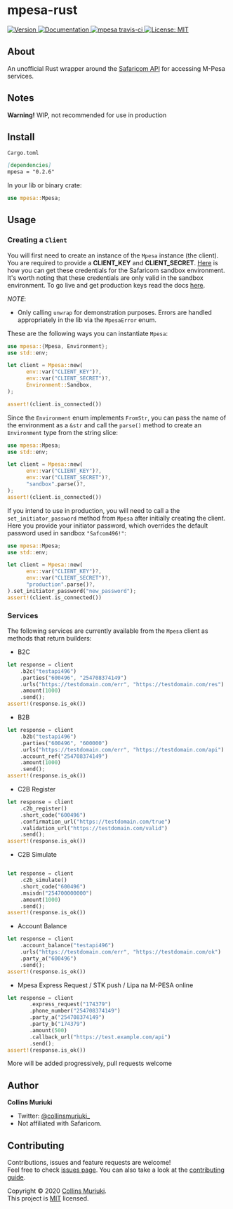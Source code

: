 # mpesa-rust

<p>
   <a href="https://crates.io/crates/mpesa" target="_blank">
     <img alt="Version" src="https://img.shields.io/crates/v/mpesa" />
   </a>
  <a href="https://docs.rs/mpesa" target="_blank">
    <img alt="Documentation" src="https://docs.rs/mpesa/badge.svg" />
  </a>
  <a href="https://travis-ci.com/collinsmuriuki/mpesa-rust" target="_blank">
      <img alt="mpesa travis-ci" src="https://travis-ci.com/collinsmuriuki/mpesa-rust.svg?branch=master" />
   </a>
  <a href="LICENSE" target="_blank">
    <img alt="License: MIT" src="https://img.shields.io/badge/License-MIT-yellow.svg" />
  </a>
</p>

## About

An unofficial Rust wrapper around the [Safaricom API](https://developer.safaricom.co.ke/docs?shell#introduction) for accessing M-Pesa services.

## Notes

**Warning!** WIP, not recommended for use in production

## Install

`Cargo.toml`

```md
[dependencies]
mpesa = "0.2.6"
```

In your lib or binary crate:

```rs
use mpesa::Mpesa;
```

## Usage

### Creating a `Client`

You will first need to create an instance of the `Mpesa` instance (the client). You are required to provide a **CLIENT_KEY** and
**CLIENT_SECRET**. [Here](https://developer.safaricom.co.ke/test_credentials) is how you can get these credentials for the Safaricom sandbox
environment. It's worth noting that these credentials are only valid in the sandbox environment. To go live and get production keys
read the docs [here](https://developer.safaricom.co.ke/docs?javascript#going-live).

_NOTE_:

- Only calling `unwrap` for demonstration purposes. Errors are handled appropriately in the lib via the `MpesaError` enum.

These are the following ways you can instantiate `Mpesa`:

```rust
use mpesa::{Mpesa, Environment};
use std::env;

let client = Mpesa::new(
      env::var("CLIENT_KEY")?,
      env::var("CLIENT_SECRET")?,
      Environment::Sandbox,
);

assert!(client.is_connected())
```

Since the `Environment` enum implements `FromStr`, you can pass the name of the environment as a `&str` and call the `parse()`
method to create an `Environment` type from the string slice:

```rust
use mpesa::Mpesa;
use std::env;

let client = Mpesa::new(
      env::var("CLIENT_KEY")?,
      env::var("CLIENT_SECRET")?,
      "sandbox".parse()?,
);
assert!(client.is_connected())
```

If you intend to use in production, you will need to call a the `set_initiator_password` method from `Mpesa` after initially
creating the client. Here you provide your initiator password, which overrides the default password used in sandbox `"Safcom496!"`:

```rust
use mpesa::Mpesa;
use std::env;

let client = Mpesa::new(
      env::var("CLIENT_KEY")?,
      env::var("CLIENT_SECRET")?,
      "production".parse()?,
).set_initiator_password("new_password");
assert!(client.is_connected())
```

### Services

The following services are currently available from the `Mpesa` client as methods that return builders:

- B2C

```rust
let response = client
    .b2c("testapi496")
    .parties("600496", "254708374149")
    .urls("https://testdomain.com/err", "https://testdomain.com/res")
    .amount(1000)
    .send();
assert!(response.is_ok())
```

- B2B

```rust
let response = client
    .b2b("testapi496")
    .parties("600496", "600000")
    .urls("https://testdomain.com/err", "https://testdomain.com/api")
    .account_ref("254708374149")
    .amount(1000)
    .send();
assert!(response.is_ok())
```

- C2B Register

```rust
let response = client
    .c2b_register()
    .short_code("600496")
    .confirmation_url("https://testdomain.com/true")
    .validation_url("https://testdomain.com/valid")
    .send();
assert!(response.is_ok())
```

- C2B Simulate

```rust

let response = client
    .c2b_simulate()
    .short_code("600496")
    .msisdn("254700000000")
    .amount(1000)
    .send();
assert!(response.is_ok())
```

- Account Balance

```rust
let response = client
    .account_balance("testapi496")
    .urls("https://testdomain.com/err", "https://testdomain.com/ok")
    .party_a("600496")
    .send();
assert!(response.is_ok())
```

- Mpesa Express Request / STK push / Lipa na M-PESA online

```rust
let response = client
       .express_request("174379")
       .phone_number("254708374149")
       .party_a("254708374149")
       .party_b("174379")
       .amount(500)
       .callback_url("https://test.example.com/api")
       .send();
assert!(response.is_ok())
```

More will be added progressively, pull requests welcome

## Author

**Collins Muriuki**

- Twitter: [@collinsmuriuki\_](https://twitter.com/collinsmuriuki_)
- Not affiliated with Safaricom.

## Contributing

Contributions, issues and feature requests are welcome!<br />Feel free to check [issues page](https://github.com/collinsmuriuki/mpesa-rust/issues). You can also take a look at the [contributing guide](CONTRIBUTING.md).

Copyright © 2020 [Collins Muriuki](https://github.com/collinsmuriuki).<br />
This project is [MIT](LICENSE) licensed.
